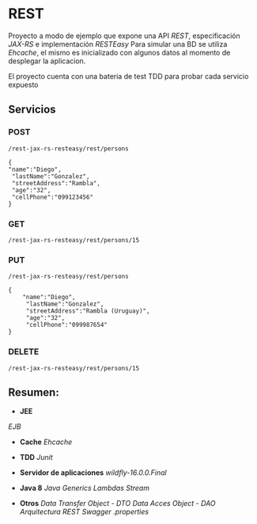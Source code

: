 # REST
Proyecto a modo de ejemplo que expone una API *REST*, especificación *JAX-RS* e implementación *RESTEasy*
Para simular una BD se utiliza *Ehcache*, el mismo es inicializado con algunos datos al momento de desplegar la aplicacion.

El proyecto cuenta con una bateria de test TDD para probar cada servicio expuesto

## Servicios
### POST

    /rest-jax-rs-resteasy/rest/persons

    {
    "name":"Diego", 
     "lastName":"Gonzalez", 
     "streetAddress":"Rambla", 
     "age":"32", 
     "cellPhone":"099123456"
    }

###  GET

    /rest-jax-rs-resteasy/rest/persons/15

### PUT

    /rest-jax-rs-resteasy/rest/persons
    
    {
        "name":"Diego", 
         "lastName":"Gonzalez", 
         "streetAddress":"Rambla (Uruguay)", 
         "age":"32", 
         "cellPhone":"099987654"
    }
    
### DELETE

    /rest-jax-rs-resteasy/rest/persons/15

## Resumen:

- **JEE**

*EJB*

- **Cache**
*Ehcache*

- **TDD**
*Junit*

- **Servidor de aplicaciones**
*wildfly-16.0.0.Final*

- **Java 8**
*Java Generics*
*Lambdas*
*Stream*

- **Otros**
*Data Transfer Object - DTO*
*Data Acces Object - DAO*
*Arquitectura REST*
*Swagger*
*.properties*


